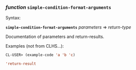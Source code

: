 ### <em>function</em> <strong>`simple-condition-format-arguments`</strong>

Syntax:

<strong>`simple-condition-format-arguments`</strong> <em>parameters</em> => <em>return-type</em>

Documentation of parameters and return-results.

Examples (not from CLHS...):

```lisp
CL-USER> (example-code 'a 'b 'c)

'return-result
```

